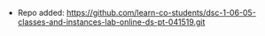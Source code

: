 
- Repo added: https://github.com/learn-co-students/dsc-1-06-05-classes-and-instances-lab-online-ds-pt-041519.git